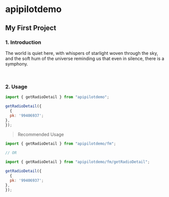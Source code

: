 # apipilotdemo

## My First Project

### 1. Introduction

The world is quiet here, with whispers of starlight woven through the sky, and the soft hum of the universe reminding us that even in silence, there is a symphony.

<br/>

### 2. Usage

```javascript
import { getRadioDetail } from "apipilotdemo";

getRadioDetail({
  {
  pk: '99406937';
},
});
```

> Recommended Usage

```javascript
import { getRadioDetail } from "apipilotdemo/fm";

// OR

import { getRadioDetail } from "apipilotdemo/fm/getRadioDetail";

getRadioDetail({
  {
  pk: '99406937';
},
});
```
